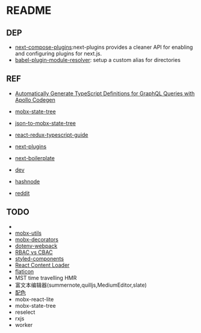 # README

## DEP

- [next-compose-plugins](https://github.com/cyrilwanner/next-compose-plugins):next-plugins provides a cleaner API for enabling and configuring plugins for next.js.
- [babel-plugin-module-resolver](https://github.com/tleunen/babel-plugin-module-resolver): setup a custom alias for directories

## REF

- [Automatically Generate TypeScript Definitions for GraphQL Queries with Apollo Codegen](https://medium.com/open-graphql/automatically-generate-typescript-definitions-for-graphql-queries-with-apollo-codegen-e73eae72b561)
- [mobx-state-tree](https://github.com/mobxjs/mobx-state-tree)
- [json-to-mobx-state-tree](https://transform.now.sh/json-to-mobx-state-tree)
- [react-redux-typescript-guide](https://github.com/piotrwitek/react-redux-typescript-guide)
- [next-plugins](https://github.com/zeit/next-plugins)
- [next-boilerplate](https://github.com/pankod/next-boilerplate.git)

- [dev](https://dev.to/)
- [hashnode](https://hashnode.com/)
- [reddit](https://www.reddit.com/)

## TODO

- [mobx-state-tree: Building with production environment]:https://github.com/mobxjs/mobx-state-tree#tips
- [mobx-utils](https://github.com/mobxjs/mobx-utils)
- [mobx-decorators](https://github.com/farwayer/mobx-decorators)
- [dotenv-webpack](https://github.com/mrsteele/dotenv-webpack)
- [RBAC vs CBAC](https://stackoverflow.com/questions/22814023/role-based-access-control-rbac-vs-claims-based-access-control-cbac-in-asp-n)
- [styled-components](https://www.styled-components.com/docs/api#typescript)
- [React Content Loader](http://danilowoz.com/create-content-loader/)
- [flaticon](https://www.flaticon.com/)
- MST time travelling HMR
- 富文本编辑器(summernote,quilljs,MediumEditor,slate)
- [配色](https://colorhunt.co/)
- mobx-react-lite
- mobx-state-tree
- reselect
- rxjs
- worker
